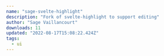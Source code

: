 ```yaml
---
name: "sage-svelte-highlight"
description: "Fork of svelte-highlight to support editing"
author: "Sage Vaillancourt"
downloads: 11
updated: "2022-08-17T15:08:22.424Z"
tags: 
  - ui
---
```

